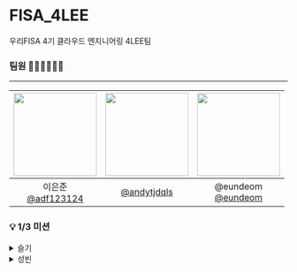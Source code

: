 # FISA_4LEE
우리FISA 4기 클라우드 엔지니어링 4LEE팀


### 팀원 🙆🏻‍♂️🙆🏻‍♀️
---
|<img src="https://avatars.githubusercontent.com/u/179544856?v=4" width="150" height="150"/>|<img src="https://avatars.githubusercontent.com/u/114290855?v=4" width="150" height="150"/>|<img src="https://avatars.githubusercontent.com/u/121565744?v=4" width="150" height="150"/>|
|:-:|:-:|:-:|
|이은준<br/>[@adf123124](https://github.com/adf123124)|[@andytjdqls](https://github.com/andytjdqls)|@eundeom<br/>[@eundeom](https://github.com/eundeom)|


### 💡 1/3  미션
<details>
<summary>슬기</summary>
<div markdown="1">
    
    이은준

    - 처음 봤을 때 : 푸근하고 착해보인다!
    - 밥먹고 나서 : 3일 전에 일본행 티켓 끊고 모든 여행 계획을 세운 찐 J

    이성빈

    - 처음 봤을 때 : 스마트한 동네 교회 오빠
    - 밥먹고 나서 : 장난기 많은 99년생 애늙은이

    이은정

    - 처음 봤을 때 : 차가운 도시의 여자.. 영앤리치
    - 밥먹고 나서 : 귀여운 소식좌
</div>
</details>
<details>
<summary>성빈</summary>
<div markdown="1">
    
    이은준

    - 처음 봤을 때 : 곰 상의 푸근한 이미지
    - 밥먹고 나서 : 착하고 밥 잘 사주는 형

    이슬기

    - 처음 봤을 때 : 확신의 J로 꼼꼼함이 묻어나는 것 같은 첫인상
    - 밥먹고 나서 : 갑자기 빌드패턴을 쓰면서 문제를 내겠다고 해서 무서움 + 장난치기 쉬운(?) 느낌 반응이 좋음

    이은정

    - 처음 봤을 때 : 차갑고 앳된 도시 이미지
    - 밥먹고 나서 : 사투리 쓰는 소식좌
</div>
</details>